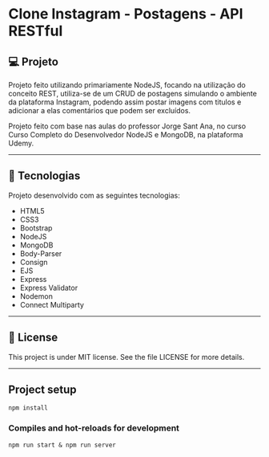 # Clone Instagram - Postagens - API RESTful

## 💻 Projeto
Projeto feito utilizando primariamente NodeJS, focando na utilização do conceito REST, utiliza-se de um CRUD de postagens simulando o ambiente da plataforma Instagram, podendo assim postar imagens com titulos e adicionar a elas comentários que podem ser excluídos.

Projeto feito com base nas aulas do professor Jorge Sant Ana, no curso Curso Completo do Desenvolvedor NodeJS e MongoDB, na plataforma Udemy.


<hr/>


## 🚀 Tecnologias
Projeto desenvolvido com as seguintes tecnologias:

- HTML5
- CSS3
- Bootstrap
- NodeJS
- MongoDB
- Body-Parser
- Consign
- EJS
- Express
- Express Validator
- Nodemon
- Connect Multiparty

<hr/>

## 📝 License
This project is under MIT license. See the file LICENSE for more details.

<hr/>

## Project setup
```
npm install
```

### Compiles and hot-reloads for development
```
npm run start & npm run server
```
